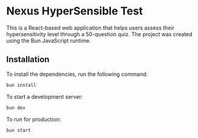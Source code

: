 # Nexus HyperSensible Test

This is a React-based web application that helps users assess their hypersensitivity level through a 50-question quiz. The project was created using the Bun JavaScript runtime.

## Installation

To install the dependencies, run the following command:

```bash
bun install
```

To start a development server:

```bash
bun dev
```

To run for production:

```bash
bun start
```
